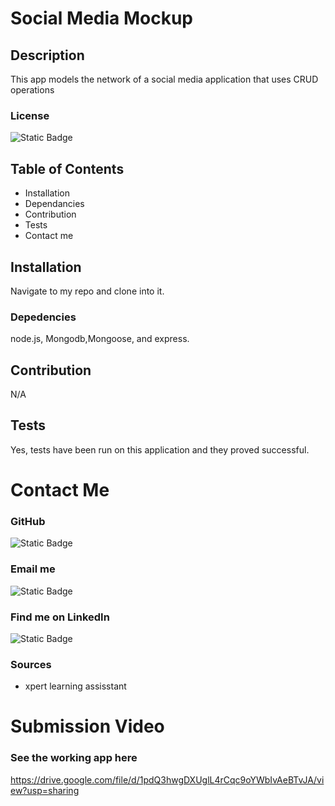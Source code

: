# Social Media Mockup

## Description

This app models the network of a social media application that uses CRUD operations

### License

![Static Badge](https://img.shields.io/badge/License-MIT-white?style=plastic)

## Table of Contents

- Installation
- Dependancies
- Contribution
- Tests
- Contact me

## Installation

Navigate to my repo and clone into it.

### Depedencies

node.js, Mongodb,Mongoose, and express.

## Contribution

N/A

## Tests

Yes, tests have been run on this application and they proved successful.

# Contact Me

### GitHub

![Static Badge](https://img.shields.io/badge/GitHub-Rubenvill0811-white?style=for-the-badge&logo=GitHub)

### Email me

![Static Badge](https://img.shields.io/badge/Email-rubenvill0811%40gmail-white?style=for-the-badge&logo=gmail)

### Find me on LinkedIn

![Static Badge](https://img.shields.io/badge/LinkedIn-Rubenvill0811-white?style=for-the-badge&logo=LinkedIn)

### Sources

- xpert learning assisstant

# Submission Video

### See the working app here

https://drive.google.com/file/d/1pdQ3hwgDXUglL4rCqc9oYWbIvAeBTvJA/view?usp=sharing
